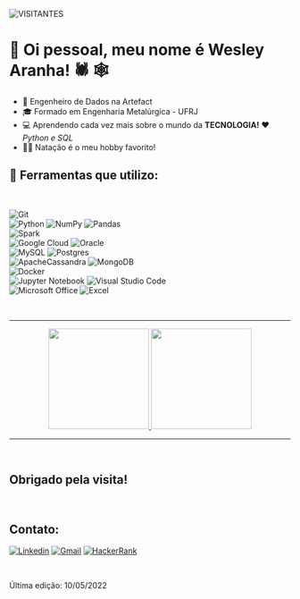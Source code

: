 
![VISITANTES](https://api.visitorbadge.io/api/VisitorHit?user=Aranha-dev&repo=Aranha-dev&label=VISITANTE&countColor=%232B5B84)

# 👋 Oi pessoal, meu nome é **Wesley Aranha!** 🕷️ 🕸️ 

 - 💼 Engenheiro de Dados na Artefact
 - 🎓 Formado em Engenharia Metalúrgica - UFRJ
 - 💻 Aprendendo cada vez mais sobre o mundo da __TECNOLOGIA!__ ❤️ *Python e SQL*
 - 🏊‍♂️ Natação é o meu hobby favorito!

## 🧰 Ferramentas que utilizo:
<br>

![Git](https://img.shields.io/badge/Git-E34F26?style=for-the-badge&logo=git&logoColor=white)<br> ![Python](https://img.shields.io/badge/python-3670A0?style=for-the-badge&logo=python&logoColor=ffdd54) ![NumPy](https://img.shields.io/badge/numpy-%23013243.svg?style=for-the-badge&logo=numpy&logoColor=white) ![Pandas](https://img.shields.io/badge/pandas-%23150458.svg?style=for-the-badge&logo=pandas&logoColor=white) <br> ![Spark](https://img.shields.io/badge/Apache_Spark-FFFFFF?style=for-the-badge&logo=apachespark&logoColor=#E35A16) <br>![Google Cloud](https://img.shields.io/badge/GoogleCloud-%234285F4.svg?style=for-the-badge&logo=google-cloud&logoColor=white) ![Oracle](https://img.shields.io/badge/Oracle-F80000?style=for-the-badge&logo=oracle&logoColor=white) <br>![MySQL](https://img.shields.io/badge/MySQL-00000F?style=for-the-badge&logo=mysql&logoColor=white) ![Postgres](https://img.shields.io/badge/postgres-%23316192.svg?style=for-the-badge&logo=postgresql&logoColor=white)<br>![ApacheCassandra](https://img.shields.io/badge/cassandra-%231287B1.svg?style=for-the-badge&logo=apache-cassandra&logoColor=white) ![MongoDB](https://img.shields.io/badge/MongoDB-%234ea94b.svg?style=for-the-badge&logo=mongodb&logoColor=white)<br> ![Docker](https://img.shields.io/badge/Docker-2496ED?style=for-the-badge&logo=docker&logoColor=white)
<br> ![Jupyter Notebook](https://img.shields.io/badge/jupyter-%23FA0F00.svg?style=for-the-badge&logo=jupyter&logoColor=white) ![Visual Studio Code](https://img.shields.io/badge/Visual%20Studio%20Code-0078d7.svg?style=for-the-badge&logo=visual-studio-code&logoColor=white)<br>	![Microsoft Office](https://img.shields.io/badge/Microsoft_Office-D83B01?style=for-the-badge&logo=microsoft-office&logoColor=white)
![Excel](https://img.shields.io/badge/Microsoft_Excel-217346?style=for-the-badge&logo=microsoft-excel&logoColor=white)

<br>

___
<p align="center">
<a href="https://github.com/Aranha-dev">
  <img height="180em" src="https://github-readme-stats-eight-theta.vercel.app/api?username=WMAranha&show_icons=true&theme=algolia&include_all_commits=true&count_private=true"/>
  <img height="180em" src="https://github-readme-stats-eight-theta.vercel.app/api/top-langs/?username=WMAranha&layout=compact&langs_count=8&theme=algolia"/>
</a></p>

___
<br>

## __Obrigado pela visita!__

<br>

## Contato:
[![Linkedin](https://img.shields.io/badge/-Linkedin-blue?style=flat&logo=Linkedin&logoColor=white)](https://www.linkedin.com/in/wesleyaranha) 
[![Gmail](https://img.shields.io/badge/-Gmail-c14438?style=flat&logo=Gmail&logoColor=white)](mailto:wesleyaranha94@gmail.com)
[![HackerRank](https://img.shields.io/badge/-HackerRank-islamicgreen?style=flat&logo=HackerRank&logoColor=black)](https://www.hackerrank.com/Aranha_dev)

<br>

Última edição: 10/05/2022
